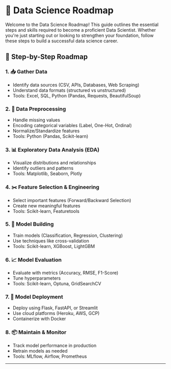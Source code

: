 # 🧠 Data Science Roadmap

Welcome to the Data Science Roadmap! This guide outlines the essential steps and skills required to become a proficient Data Scientist. 
Whether you're just starting out or looking to strengthen your foundation, follow these steps to build a successful data science career.

## 🚀 Step-by-Step Roadmap

### 1. 📥 Gather Data
- Identify data sources (CSV, APIs, Databases, Web Scraping)
- Understand data formats (structured vs unstructured)
- Tools: Excel, SQL, Python (Pandas, Requests, BeautifulSoup)

### 2. 🧹 Data Preprocessing
- Handle missing values
- Encoding categorical variables (Label, One-Hot, Ordinal)
- Normalize/Standardize features
- Tools: Python (Pandas, Scikit-learn)

### 3. 📊 Exploratory Data Analysis (EDA)
- Visualize distributions and relationships
- Identify outliers and patterns
- Tools: Matplotlib, Seaborn, Plotly

### 4. ✂️ Feature Selection & Engineering
- Select important features (Forward/Backward Selection)
- Create new meaningful features
- Tools: Scikit-learn, Featuretools

### 5. 🧠 Model Building
- Train models (Classification, Regression, Clustering)
- Use techniques like cross-validation
- Tools: Scikit-learn, XGBoost, LightGBM

### 6. 📈 Model Evaluation
- Evaluate with metrics (Accuracy, RMSE, F1-Score)
- Tune hyperparameters
- Tools: Scikit-learn, Optuna, GridSearchCV

### 7. 🚀 Model Deployment
- Deploy using Flask, FastAPI, or Streamlit
- Use cloud platforms (Heroku, AWS, GCP)
- Containerize with Docker

### 8. 📦 Maintain & Monitor
- Track model performance in production
- Retrain models as needed
- Tools: MLflow, Airflow, Prometheus

---
